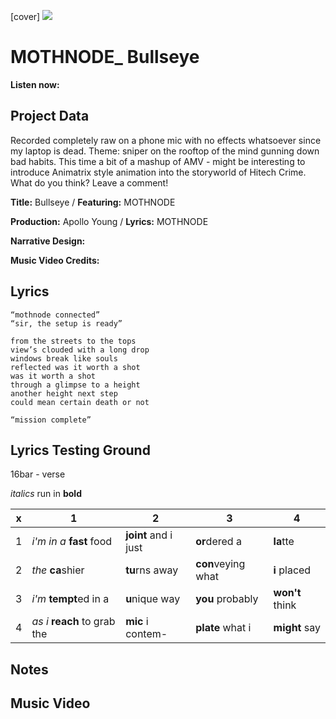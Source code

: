 [cover] ![](57175019_319474918741616_8502199518755923887_n.jpg)

# MOTHNODE_ Bullseye

**Listen now:** 

## Project Data

Recorded completely raw on a phone mic with no effects whatsoever since my laptop is dead. Theme: sniper on the rooftop of the mind gunning down bad habits. This time a bit of a mashup of AMV - might be interesting to introduce Animatrix style animation into the storyworld of Hitech Crime. What do you think? Leave a comment!

**Title:** Bullseye / **Featuring:** MOTHNODE

**Production:** Apollo Young  / **Lyrics:** MOTHNODE

**Narrative Design:**

**Music Video Credits:**

## Lyrics

```
“mothnode connected”
“sir, the setup is ready”

from the streets to the tops
view’s clouded with a long drop
windows break like souls
reflected was it worth a shot
was it worth a shot
through a glimpse to a height
another height next step
could mean certain death or not

“mission complete”

```

## Lyrics Testing Ground

16bar - verse

*italics* run in
**bold**

| x | 1 | 2 | 3 | 4 |
|---|---|---|---|---|
| 1 | *i'm in a* **fast** food | **joint** and i just  | **or**dered a  | **la**tte  |
| 2 | *the* **ca**shier | **tu**rns away  |  **con**veying what |  **i** placed |
| 3 | *i'm* **tempt**ed in a | **u**nique way  |  **you** probably |  **won't** think |
| 4 | *as i* **reach** to grab the |  **mic** i contem-  | **plate** what i | **might** say |

## Notes

## Music Video
